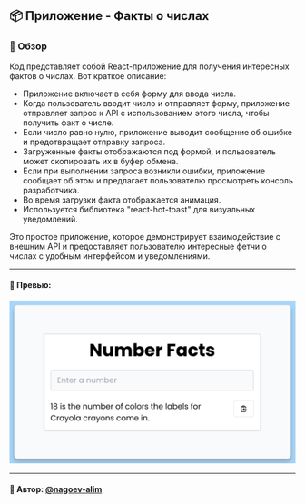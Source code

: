 ## 📦 Приложение - Факты о числах
 
### 🚀 Обзор
Код представляет собой React-приложение для получения интересных фактов о числах. Вот краткое описание:

- Приложение включает в себя форму для ввода числа.
- Когда пользователь вводит число и отправляет форму, приложение отправляет запрос к API с использованием этого числа, чтобы получить факт о числе.
- Если число равно нулю, приложение выводит сообщение об ошибке и предотвращает отправку запроса.
- Загруженные факты отображаются под формой, и пользователь может скопировать их в буфер обмена.
- Если при выполнении запроса возникли ошибки, приложение сообщает об этом и предлагает пользователю просмотреть консоль разработчика.
- Во время загрузки факта отображается анимация.
- Используется библиотека "react-hot-toast" для визуальных уведомлений.

Это простое приложение, которое демонстрирует взаимодействие с внешним API и предоставляет пользователю интересные фетчи о числах с удобным интерфейсом и уведомлениями.

---
#### 🌄 Превью:
![Превью](public/images/preview.jpg)


-----
#### 🙌 Автор: [@nagoev-alim](https://github.com/nagoev-alim)

